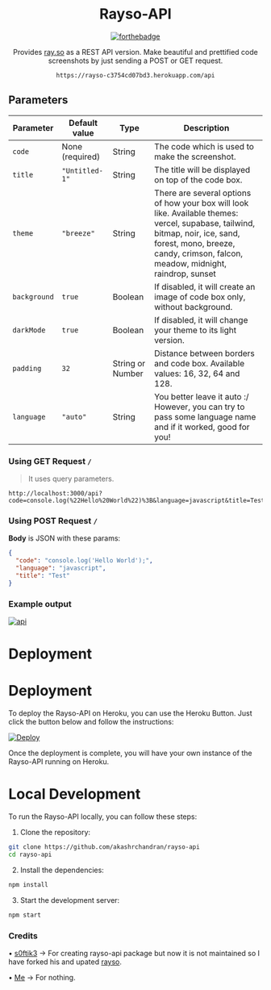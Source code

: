 <div align="center">

# Rayso-API

[![forthebadge](https://forthebadge.com/images/badges/made-with-javascript.svg)](https://forthebadge.com)

Provides [ray.so](https://ray.so/) as a REST API version. Make beautiful and prettified code screenshots by just sending a POST or GET request.

`https://rayso-c3754cd07bd3.herokuapp.com/api`

</div>

## Parameters

| Parameter    | Default value   | Type             | Description                                                                                                                                    |
| ------------ | --------------- | ---------------- | ---------------------------------------------------------------------------------------------------------------------------------------------- |
| `code `      | None (required) | String           | The code which is used to make the screenshot.                                                                                                 |
| `title `     | `"Untitled-1"`  | String           | The title will be displayed on top of the code box.                                                                                            |
| `theme`      | `"breeze"`      | String           | There are several options of how your box will look like. Available themes: vercel, supabase, tailwind, bitmap, noir, ice, sand, forest, mono, breeze, candy, crimson, falcon, meadow, midnight, raindrop, sunset |
| `background` | `true`          | Boolean          | If disabled, it will create an image of code box only, without background.                                                                     |
| `darkMode`   | `true`          | Boolean          | If disabled, it will change your theme to its light version.                                                                                   |
| `padding`    | `32`            | String or Number | Distance between borders and code box. Available values: 16, 32, 64 and 128.                                                                   |
| `language`   | `"auto"`        | String           | You better leave it auto :/ However, you can try to pass some language name and if it worked, good for you!                                    |

### Using GET Request `/`

> It uses query parameters.

```
http://localhost:3000/api?code=console.log(%22Hello%20World%22)%3B&language=javascript&title=Test
```

### Using POST Request `/`

**Body** is JSON with these params:

```json
{
  "code": "console.log('Hello World');",
  "language": "javascript",
  "title": "Test"
}
```

### Example output

<a href="https://github.com/akashrchandran/Rayso-API/"><img src="https://i.ibb.co/LQ38qzR/api.png" alt="api" border="0"></a>

# Deployment

# Deployment

To deploy the Rayso-API on Heroku, you can use the Heroku Button. Just click the button below and follow the instructions:

[![Deploy](https://www.herokucdn.com/deploy/button.svg)](https://dashboard.heroku.com/new?template=https://github.com/akashrchandran/rayso-api)

Once the deployment is complete, you will have your own instance of the Rayso-API running on Heroku.

# Local Development

To run the Rayso-API locally, you can follow these steps:

1. Clone the repository:

```bash
git clone https://github.com/akashrchandran/rayso-api
cd rayso-api
```

2. Install the dependencies:

```bash
npm install
```

3. Start the development server:

```bash
npm start
```

### Credits

• [s0ftik3](https://github.com/s0ftik3)
-> For creating rayso-api package but now it is not maintained so I have forked his and upated [rayso](https://npmjs.com/rayso).

• [Me](https://akashrchandran.in)
-> For nothing.
